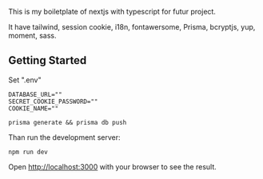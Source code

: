 This is my boiletplate of nextjs with typescript for futur project.

It have tailwind, session cookie, i18n, fontawersome, Prisma, bcryptjs, yup, moment, sass.

## Getting Started

Set ".env"

```
DATABASE_URL=""
SECRET_COOKIE_PASSWORD=""
COOKIE_NAME=""
```

```
prisma generate && prisma db push
```

Than run the development server:

```
npm run dev
```

Open [http://localhost:3000](http://localhost:3000) with your browser to see the result.
